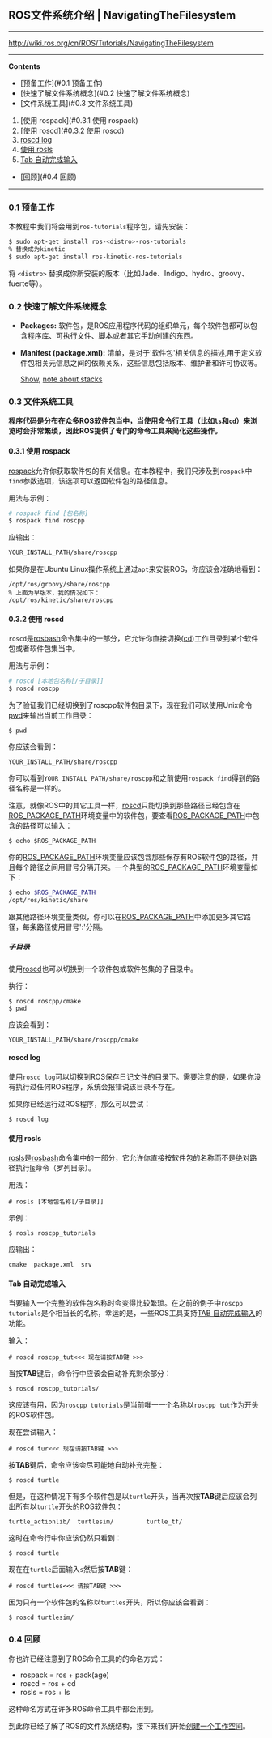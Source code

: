 ## ROS文件系统介绍 | NavigatingTheFilesystem

---

http://wiki.ros.org/cn/ROS/Tutorials/NavigatingTheFilesystem

---

**Contents**

-   [预备工作](#0.1 预备工作)
-   [快速了解文件系统概念](#0.2 快速了解文件系统概念)
-   [文件系统工具](#0.3 文件系统工具)
   1.  [使用 rospack](#0.3.1 使用 rospack)
   2.  [使用 roscd](#0.3.2 使用 roscd)
   3.  [roscd log](http://wiki.ros.org/cn/ROS/Tutorials/NavigatingTheFilesystem#cn.2BAC8-ROS.2BAC8-Tutorials.2BAC8-catkin.2BAC8-NavigatingTheFilesystem.roscd_log)
   4.  [使用 rosls](http://wiki.ros.org/cn/ROS/Tutorials/NavigatingTheFilesystem#cn.2BAC8-ROS.2BAC8-Tutorials.2BAC8-catkin.2BAC8-NavigatingTheFilesystem.A.2BT391KA_rosls)
   5.  [Tab 自动完成输入](http://wiki.ros.org/cn/ROS/Tutorials/NavigatingTheFilesystem#cn.2BAC8-ROS.2BAC8-Tutorials.2BAC8-catkin.2BAC8-NavigatingTheFilesystem.Tab_.2BgepSqFuMYhCPk1Fl-)
-   [回顾](#0.4 回顾)
---

### 0.1 预备工作

本教程中我们将会用到`ros-tutorials`程序包，请先安装： 

```bash
$ sudo apt-get install ros-<distro>-ros-tutorials
% 替换成为kinetic
$ sudo apt-get install ros-kinetic-ros-tutorials
```

将 `<distro>` 替换成你所安装的版本（比如Jade、Indigo、hydro、groovy、fuerte等）。 

### 0.2 快速了解文件系统概念

- **Packages:** 软件包，是ROS应用程序代码的组织单元，每个软件包都可以包含程序库、可执行文件、脚本或者其它手动创建的东西。 
- **Manifest (package.xml):** 清单，是对于'软件包'相关信息的描述,用于定义软件包相关元信息之间的依赖关系，这些信息包括版本、维护者和许可协议等。 

   [Show](http://wiki.ros.org/cn/ROS/Tutorials/NavigatingTheFilesystem), [note about stacks](http://wiki.ros.org/cn/ROS/Tutorials/NavigatingTheFilesystem)      

### 0.3 文件系统工具

**程序代码是分布在众多ROS软件包当中，当使用命令行工具（比如`ls`和`cd`）来浏览时会非常繁琐，因此ROS提供了专门的命令工具来简化这些操作。** 

#### 0.3.1 使用 rospack

[rospack](http://wiki.ros.org/rospack)允许你获取软件包的有关信息。在本教程中，我们只涉及到`rospack`中`find`参数选项，该选项可以返回软件包的路径信息。 

用法与示例： 

```bash
# rospack find [包名称]
$ rospack find roscpp
```

应输出： 

```bash
YOUR_INSTALL_PATH/share/roscpp
```

如果你是在Ubuntu Linux操作系统上通过`apt`来安装ROS，你应该会准确地看到： 

```
/opt/ros/groovy/share/roscpp
% 上面为早版本，我的情况如下：
/opt/ros/kinetic/share/roscpp
```

#### 0.3.2 使用 roscd

`roscd`是[rosbash](http://wiki.ros.org/rosbash)命令集中的一部分，它允许你直接切换([cd](http://ss64.com/bash/cd.html))工作目录到某个软件包或者软件包集当中。 

用法与示例： 

```bash
# roscd [本地包名称[/子目录]]
$ roscd roscpp
```

为了验证我们已经切换到了roscpp软件包目录下，现在我们可以使用Unix命令[pwd](http://ss64.com/bash/pwd.html)来输出当前工作目录： 

```
$ pwd
```

你应该会看到： 

```
YOUR_INSTALL_PATH/share/roscpp
```

你可以看到`YOUR_INSTALL_PATH/share/roscpp`和之前使用`rospack find`得到的路径名称是一样的。 

注意，就像ROS中的其它工具一样，[roscd](http://wiki.ros.org/roscd)只能切换到那些路径已经包含在[ROS_PACKAGE_PATH](http://wiki.ros.org/ROS/EnvironmentVariables#ROS_PACKAGE_PATH)环境变量中的软件包，要查看[ROS_PACKAGE_PATH](http://wiki.ros.org/ROS/EnvironmentVariables#ROS_PACKAGE_PATH)中包含的路径可以输入： 

```
$ echo $ROS_PACKAGE_PATH
```

你的[ROS_PACKAGE_PATH](http://wiki.ros.org/ROS/EnvironmentVariables#ROS_PACKAGE_PATH)环境变量应该包含那些保存有ROS软件包的路径，并且每个路径之间用冒号分隔开来。一个典型的[ROS_PACKAGE_PATH](http://wiki.ros.org/ROS/EnvironmentVariables#ROS_PACKAGE_PATH)环境变量如下： 

```bash
$ echo $ROS_PACKAGE_PATH
/opt/ros/kinetic/share
```

跟其他路径环境变量类似，你可以在[ROS_PACKAGE_PATH](http://wiki.ros.org/ROS/EnvironmentVariables#ROS_PACKAGE_PATH)中添加更多其它路径，每条路径使用冒号':'分隔。 

##### 子目录

使用[roscd](http://wiki.ros.org/roscd)也可以切换到一个软件包或软件包集的子目录中。 

执行： 

```
$ roscd roscpp/cmake
$ pwd
```

应该会看到： 

```
YOUR_INSTALL_PATH/share/roscpp/cmake
```

#### roscd log

使用`roscd log`可以切换到ROS保存日记文件的目录下。需要注意的是，如果你没有执行过任何ROS程序，系统会报错说该目录不存在。 

如果你已经运行过ROS程序，那么可以尝试： 

```
$ roscd log
```

#### 使用 rosls

[rosls](http://wiki.ros.org/rosbash#rosls)是[rosbash](http://wiki.ros.org/rosbash)命令集中的一部分，它允许你直接按软件包的名称而不是绝对路径执行[ls](http://ss64.com/bash/ls.html)命令（罗列目录）。 

用法： 

```
# rosls [本地包名称[/子目录]]
```

示例： 

```
$ rosls roscpp_tutorials
```

应输出： 

```
cmake  package.xml  srv
```

#### Tab 自动完成输入

当要输入一个完整的软件包名称时会变得比较繁琐。在之前的例子中`roscpp tutorials`是个相当长的名称，幸运的是，一些ROS工具支持[TAB 自动完成输入](http://en.wikipedia.org/wiki/Command_line_completion)的功能。 

输入： 

```
# roscd roscpp_tut<<< 现在请按TAB键 >>>
```

当按**TAB**键后，命令行中应该会自动补充剩余部分： 

```
$ roscd roscpp_tutorials/
```

这应该有用，因为`roscpp tutorials`是当前唯一一个名称以`roscpp tut`作为开头的ROS软件包。 

现在尝试输入： 

```
# roscd tur<<< 现在请按TAB键 >>>
```

按**TAB**键后，命令应该会尽可能地自动补充完整： 

```
$ roscd turtle
```

但是，在这种情况下有多个软件包是以`turtle`开头，当再次按**TAB**键后应该会列出所有以`turtle`开头的ROS软件包： 

```
turtle_actionlib/  turtlesim/         turtle_tf/
```

这时在命令行中你应该仍然只看到： 

```
$ roscd turtle
```

现在在`turtle`后面输入`s`然后按**TAB**键： 

```
# roscd turtles<<< 请按TAB键 >>>
```

因为只有一个软件包的名称以`turtles`开头，所以你应该会看到： 

```
$ roscd turtlesim/
```

### 0.4 回顾

你也许已经注意到了ROS命令工具的的命名方式： 

- rospack = ros + pack(age) 
- roscd = ros + cd 
- rosls = ros + ls 

这种命名方式在许多ROS命令工具中都会用到。 

到此你已经了解了ROS的文件系统结构，接下来我们开始[创建一个工作空间](http://wiki.ros.org/catkin/Tutorials/create_a_workspace)。 